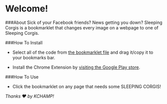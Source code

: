 Welcome!
================

###About
Sick of your Facebook friends? News getting you down?
Sleeping Corgis is a bookmarklet that changes every image on a webpage to one of Sleeping Corgis.

###How To Install
* Select all of the code from [the bookmarklet file](http://bkellgren.github.io/sleepingcorgis/bookmarklet.js) and drag it/copy it to your bookmarks bar.

* Install the Chrome Extension by [visiting the Google Play store](https://chrome.google.com/webstore/detail/sleeping-corgies/aeoigchbenpdnffkojonledmhhdkpfjh).

###How To Use
* Click the bookmarklet on any page that needs some SLEEPING CORGIS!



*Thanks ❤ by KCHAMP!*
